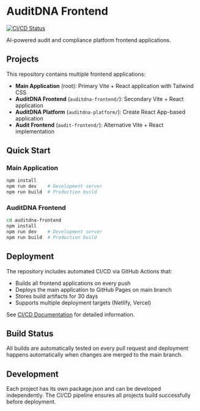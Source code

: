 # AuditDNA Frontend

[![CI/CD Status](https://github.com/SeabassFather/audit-frontend/actions/workflows/ci-cd.yml/badge.svg)](https://github.com/SeabassFather/audit-frontend/actions/workflows/ci-cd.yml)

AI-powered audit and compliance platform frontend applications.

## Projects

This repository contains multiple frontend applications:

- **Main Application** (root): Primary Vite + React application with Tailwind CSS
- **AuditDNA Frontend** (`auditdna-frontend/`): Secondary Vite + React application  
- **AuditDNA Platform** (`auditdna-platform/`): Create React App-based application
- **Audit Frontend** (`audit-frontend/`): Alternative Vite + React implementation

## Quick Start

### Main Application
```bash
npm install
npm run dev    # Development server
npm run build  # Production build
```

### AuditDNA Frontend
```bash
cd auditdna-frontend
npm install
npm run dev    # Development server
npm run build  # Production build
```

## Deployment

The repository includes automated CI/CD via GitHub Actions that:
- Builds all frontend applications on every push
- Deploys the main application to GitHub Pages on main branch
- Stores build artifacts for 30 days
- Supports multiple deployment targets (Netlify, Vercel)

See [CI/CD Documentation](README-CICD.md) for detailed information.

## Build Status

All builds are automatically tested on every pull request and deployment happens automatically when changes are merged to the main branch.

## Development

Each project has its own package.json and can be developed independently. The CI/CD pipeline ensures all projects build successfully before deployment.